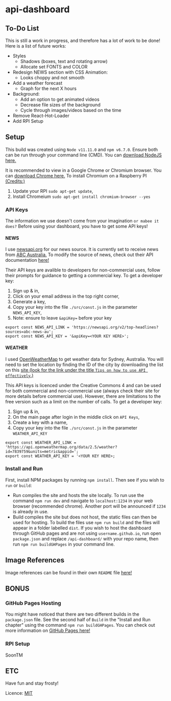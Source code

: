 # api-dashboard

## To-Do List

This is still a work in progress, and therefore has a lot of work to be done! Here is a list of future works:

- Styles
    - Shadows (boxes, text and rotating arrow)
    - Allocate set FONTS and COLOR
- Redesign NEWS section with CSS Animation:
    - Looks choppy and not smooth
- Add a weather forecast
    - Graph for the next X hours
- Background:
    - Add an option to get animated videos
    - Decrease file sizes of the background
    - Cycle through images/videos based on the time
- Remove React-Hot-Loader
- Add RPI Setup
    

## Setup

This build was created using `Node v11.11.0` and `npm v6.7.0`. Ensure both can be run through your command line (CMD). You can [download NodeJS here.](https://nodejs.org/en/download/)

It is recommended to view in a Google Chrome or Chromium browser. You can [download Chrome here.](https://www.google.com/chrome/) To install Chromium on a Raspberry PI [(Credits:)](https://tutorials-raspberrypi.com/google-chrome-for-raspberry-pi/)

1. Update your RPI `sudo apt-get update`,
2. Install Chromeium `sudo apt-get install chromium-browser --yes`

### API Keys

The information we use doesn't come from your imagination `or mabee it does?` Before using your dashboard, you have to get some API keys!

#### NEWS

I use [newsapi.org](https://newsapi.org/) for our news source. It is currently set to receive news from [ABC Australia.](https://www.abc.net.au/)
To modify the source of news, check out their API documentation [here!](https://newsapi.org/docs)

Their API keys are avalible to developers for non-commercial uses, follow their prompts for guidance to getting a commercial key. To get a developer key:

1. Sign up & in,
2. Click on your email address in the top right corner,
3. Generate a key,
4. Copy your key into the file `./src/const.js` in the parameter `NEWS_API_KEY`,
5. Note: ensure to leave `&apiKey=` before your key

```
export const NEWS_API_LINK = 'https://newsapi.org/v2/top-headlines?sources=abc-news-au';
export const NEWS_API_KEY = '&apiKey=<YOUR KEY HERE>';
```

#### WEATHER

I used [OpenWeatherMap](https://openweathermap.org/) to get weather data for Sydney, Australia. You will need to set the location by finding the ID of the city by downloading the list on this [site (look for the link under the title `Tips on how to use API effectively`.)](https://openweathermap.org/appid)

This API keys is licenced under the Creative Commons 4 and can be used for both commercial and non-commercial use (always check their site for more details before commercial use). However, there are limitations to the free version such as a limit on the number of calls. To get a developer key:

1. Sign up & in,
2. On the main page after login in the middle click on `API Keys`,
3. Create a key with a name,
4. Copy your key into the file `./src/const.js` in the parameter `WEATHER_API_KEY`

```
export const WEATHER_API_LINK = 'https://api.openweathermap.org/data/2.5/weather?id=7839759&units=metric&appid=';
export const WEATHER_API_KEY = '<YOUR KEY HERE>;
```

### Install and Run

First, install NPM packages by running `npm install`. Then see if you wish to `run` or `build`:

- Run compiles the site and hosts the site locally. To run use the command `npm run dev` and navigate to `localhost:1234` in your web browser (recommended chrome). Another port will be announced if `1234` is already in use.
- Build compiles the site but does not host, the static files can then be used for hosting. To build the files use `npm run build` and the files will appear in a folder labelled `dist`. If you wish to host the dashboard through GitHub pages and are not using `username.github.io`, run open `package.json` and replace `/api-dashboard/` with your repo name, then run `npm run buildGHPages` in your command line.

## Image References

Image references can be found in their own `README` file [here!](https://github.com/alexlee22/api-dashboard/blob/master/src/images/README.md)

## BONUS

### GitHub Pages Hosting

You might have noticed that there are two different builds in the `package.json` file. See the second half of `Build` in the "Install and Run chapter" using the command `npm run buildGHPages`. You can check out more information on [GitHub Pages here!](https://pages.github.com/)

### RPI Setup

SoonTM

## ETC

Have fun and stay frosty!

Licence: [MIT](https://choosealicense.com/licenses/mit/)
